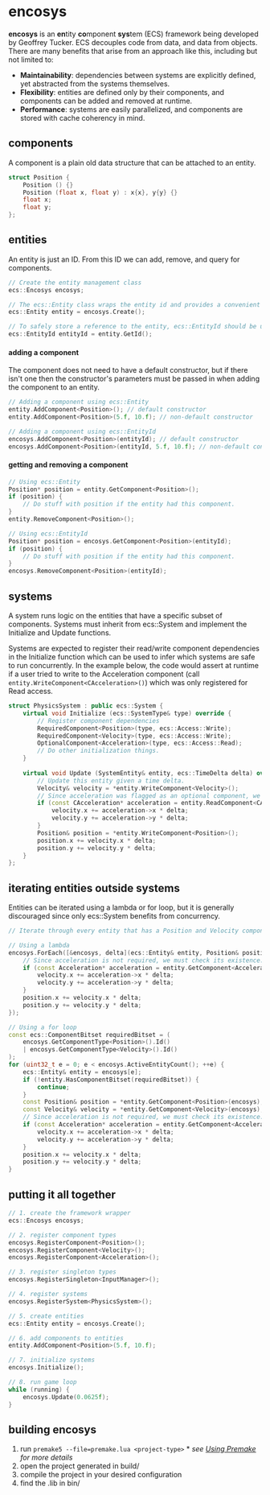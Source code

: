 # encosys
**encosys** is an **en**tity **co**mponent **sys**tem (ECS) framework being developed by Geoffrey Tucker. ECS decouples code from data, and data from objects. There are many benefits that arise from an approach like this, including but not limited to:
* **Maintainability**: dependencies between systems are explicitly defined, yet abstracted from the systems themselves.
* **Flexibility**: entities are defined only by their components, and components can be added and removed at runtime.
* **Performance**: systems are easily parallelized, and components are stored with cache coherency in mind.

## components
A component is a plain old data structure that can be attached to an entity. 

```cpp
struct Position {
    Position () {}
    Position (float x, float y) : x{x}, y{y} {}
    float x;
    float y;
};
```

## entities
An entity is just an ID. From this ID we can add, remove, and query for components.
```cpp
// Create the entity management class
ecs::Encosys encosys;

// The ecs::Entity class wraps the entity id and provides a convenient interface for its components
ecs::Entity entity = encosys.Create();

// To safely store a reference to the entity, ecs::EntityId should be used instead
ecs::EntityId entityId = entity.GetId();
```
#### adding a component
The component does not need to have a default constructor, but if there isn't one then the constructor's parameters must be passed in when adding the component to an entity.
```cpp
// Adding a component using ecs::Entity
entity.AddComponent<Position>(); // default constructor
entity.AddComponent<Position>(5.f, 10.f); // non-default constructor

// Adding a component using ecs::EntityId
encosys.AddComponent<Position>(entityId); // default constructor
encosys.AddComponent<Position>(entityId, 5.f, 10.f); // non-default constructor
```
#### getting and removing a component
```cpp
// Using ecs::Entity
Position* position = entity.GetComponent<Position>();
if (position) {
    // Do stuff with position if the entity had this component.
}
entity.RemoveComponent<Position>();

// Using ecs::EntityId
Position* position = encosys.GetComponent<Position>(entityId);
if (position) {
    // Do stuff with position if the entity had this component.
}
encosys.RemoveComponent<Position>(entityId);
```

## systems
A system runs logic on the entities that have a specific subset of components. Systems must inherit from ecs::System and implement the Initialize and Update functions.

Systems are expected to register their read/write component dependencies in the Initialize function which can be used to infer which systems are safe to run concurrently. In the example below, the code would assert at runtime if a user tried to write to the Acceleration component (call `entity.WriteComponent<CAcceleration>()`) which was only registered for Read access.
```cpp
struct PhysicsSystem : public ecs::System {
    virtual void Initialize (ecs::SystemType& type) override {
        // Register component dependencies
        RequiredComponent<Position>(type, ecs::Access::Write);
        RequiredComponent<Velocity>(type, ecs::Access::Write);
        OptionalComponent<Acceleration>(type, ecs::Access::Read);
        // Do other initialization things.
    }
    
    virtual void Update (SystemEntity& entity, ecs::TimeDelta delta) override {
        // Update this entity given a time delta.
        Velocity& velocity = *entity.WriteComponent<Velocity>();
        // Since acceleration was flagged as an optional component, we must check for its existence.
        if (const CAcceleration* acceleration = entity.ReadComponent<CAcceleration>()) {
            velocity.x += acceleration->x * delta;
            velocity.y += acceleration->y * delta;
        }
        Position& position = *entity.WriteComponent<Position>();
        position.x += velocity.x * delta;
        position.y += velocity.y * delta;
    }
};
```

## iterating entities outside systems
Entities can be iterated using a lambda or for loop, but it is generally discouraged since only ecs::System benefits from concurrency.
```cpp
// Iterate through every entity that has a Position and Velocity component

// Using a lambda
encosys.ForEach([&encosys, delta](ecs::Entity& entity, Position& position, Velocity& velocity) {
    // Since acceleration is not required, we must check its existence.
    if (const Acceleration* acceleration = entity.GetComponent<Acceleration>(encosys)) {
        velocity.x += acceleration->x * delta;
        velocity.y += acceleration->y * delta;
    }
    position.x += velocity.x * delta;
    position.y += velocity.y * delta;
});

// Using a for loop
const ecs::ComponentBitset requiredBitset = (
    encosys.GetComponentType<Position>().Id()
    | encosys.GetComponentType<Velocity>().Id()
);
for (uint32_t e = 0; e < encosys.ActiveEntityCount(); ++e) {
    ecs::Entity& entity = encosys[e];
    if (!entity.HasComponentBitset(requiredBitset)) {
        continue;
    }
    const Position& position = *entity.GetComponent<Position>(encosys);
    const Velocity& velocity = *entity.GetComponent<Velocity>(encosys);
    // Since acceleration is not required, we must check its existence.
    if (const Acceleration* acceleration = entity.GetComponent<Acceleration>(encosys)) {
        velocity.x += acceleration->x * delta;
        velocity.y += acceleration->y * delta;
    }
    position.x += velocity.x * delta;
    position.y += velocity.y * delta;
}
```

## putting it all together
```cpp
// 1. create the framework wrapper
ecs::Encosys encosys;

// 2. register component types
encosys.RegisterComponent<Position>();
encosys.RegisterComponent<Velocity>();
encosys.RegisterComponent<Acceleration>();

// 3. register singleton types
encosys.RegisterSingleton<InputManager>();

// 4. register systems
encosys.RegisterSystem<PhysicsSystem>();

// 5. create entities
ecs::Entity entity = encosys.Create();

// 6. add components to entities
entity.AddComponent<Position>(5.f, 10.f);

// 7. initialize systems
encosys.Initialize();

// 8. run game loop
while (running) {
    encosys.Update(0.0625f);
}
```

## building encosys
1. run `premake5 --file=premake.lua <project-type>` * *see [Using Premake](https://github.com/premake/premake-core/wiki/Using-Premake) for more details*
2. open the project generated in build/
3. compile the project in your desired configuration
4. find the .lib in bin/
